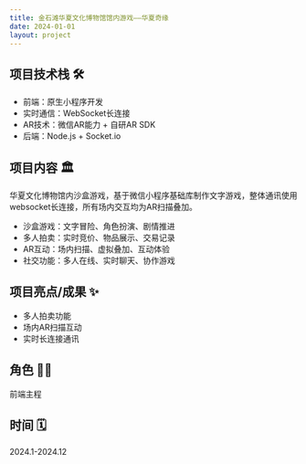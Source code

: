 ```yaml
---
title: 金石滩华夏文化博物馆馆内游戏——华夏奇缘
date: 2024-01-01
layout: project
---
```


## 项目技术栈 🛠️

- 前端：原生小程序开发
- 实时通信：WebSocket长连接
- AR技术：微信AR能力 + 自研AR SDK
- 后端：Node.js + Socket.io

## 项目内容 🏛️

华夏文化博物馆内沙盒游戏，基于微信小程序基础库制作文字游戏，整体通讯使用websocket长连接，所有场内交互均为AR扫描叠加。

- 沙盒游戏：文字冒险、角色扮演、剧情推进
- 多人拍卖：实时竞价、物品展示、交易记录
- AR互动：场内扫描、虚拟叠加、互动体验
- 社交功能：多人在线、实时聊天、协作游戏

## 项目亮点/成果 ✨

- 多人拍卖功能
- 场内AR扫描互动
- 实时长连接通讯

## 角色 👨‍💻

前端主程

## 时间 🗓️

2024.1-2024.12
